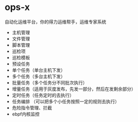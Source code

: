 # ops-x
自动化运维平台，你的得力运维帮手，运维专家系统

- 主机管理
- 文件管理
- 脚本管理
- 巡检项
- 巡检模板
- 预设任务
- 单个任务（单台主机下发）
- 多个任务（多台主机下发）
- 批量任务（多个任务分不同批次执行）
- 增量任务（适用于灰度发布，先发一部分，然后在发剩余部分）
- 定时任务（任务定时的去执行）
- 任务编排 （可以把多个小任务按照一定的规则去执行）
- 危险指令管理、拦截
- ebpf内核监控
